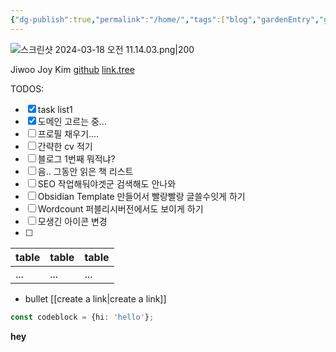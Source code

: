 ```yaml
---
{"dg-publish":true,"permalink":"/home/","tags":["blog","gardenEntry","gardenEntry","gardenEntry"],"created":"2024-08-20","updated":"2024-08-20T23:17:00"}
---
```


![스크린샷 2024-03-18 오전 11.14.03.png|200](/img/user/%EC%8A%A4%ED%81%AC%EB%A6%B0%EC%83%B7%202024-03-18%20%EC%98%A4%EC%A0%84%2011.14.03.png)

Jiwoo Joy Kim
[github](https://github.com/zuzokim)
[link.tree](https://linktr.ee/zuzokim)

TODOS:
- [x] task list1
- [x] 도메인 고르는 중...
- [ ] 프로필 채우기....
- [ ] 간략한 cv 적기
- [ ] 블로그 1번째 뭐적냐?
- [ ] 음.. 그동안 읽은 책 리스트
- [ ] SEO 작업해둬야겟군 검색해도 안나와
- [ ] Obsidian Template 만들어서 빨랑빨랑 글쓸수잇게 하기
- [ ] Wordcount 퍼블리시버전에서도 보이게 하기
- [ ] 모생긴 아이콘 변경
- [ ] 

| table | table | table |
| ----- | ----- | ----- |
| ...   | ...   | ...   |
- bullet
[[create a link\|create a link]]

```ts
const codeblock = {hi: 'hello'};
```
**hey**





